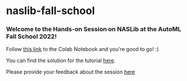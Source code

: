 # naslib-fall-school

### Welcome to the Hands-on Session on NASLib at the AutoML Fall School 2022!

Follow [this link](https://colab.research.google.com/drive/1uEm5nw0wmAIWP97YzPloTKZA5DJXActL?usp=sharing) to the Colab Notebook and you're good to go! :)

You can find the solution for the tutorial [here](https://drive.google.com/file/d/1u-_1IsvveqA68UvjQyCPwpDE3Pc9uxmh/view?usp=sharing).

Please provide your feedback about the session [here](https://bit.ly/naslibfeedback)
